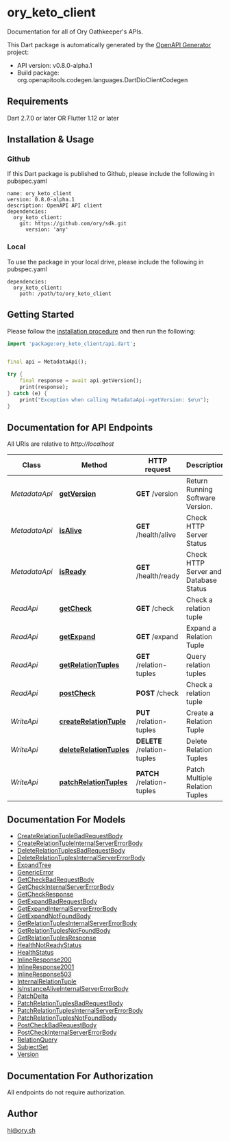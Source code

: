 # ory_keto_client
Documentation for all of Ory Oathkeeper's APIs.


This Dart package is automatically generated by the [OpenAPI Generator](https://openapi-generator.tech) project:

- API version: v0.8.0-alpha.1
- Build package: org.openapitools.codegen.languages.DartDioClientCodegen

## Requirements

Dart 2.7.0 or later OR Flutter 1.12 or later

## Installation & Usage

### Github
If this Dart package is published to Github, please include the following in pubspec.yaml
```
name: ory_keto_client
version: 0.8.0-alpha.1
description: OpenAPI API client
dependencies:
  ory_keto_client:
    git: https://github.com/ory/sdk.git
      version: 'any'
```

### Local
To use the package in your local drive, please include the following in pubspec.yaml
```
dependencies:
  ory_keto_client:
    path: /path/to/ory_keto_client
```

## Getting Started

Please follow the [installation procedure](#installation--usage) and then run the following:

```dart
import 'package:ory_keto_client/api.dart';


final api = MetadataApi();

try {
    final response = await api.getVersion();
    print(response);
} catch (e) {
    print("Exception when calling MetadataApi->getVersion: $e\n");
}

```

## Documentation for API Endpoints

All URIs are relative to *http://localhost*

Class | Method | HTTP request | Description
------------ | ------------- | ------------- | -------------
*MetadataApi* | [**getVersion**](doc/MetadataApi.md#getversion) | **GET** /version | Return Running Software Version.
*MetadataApi* | [**isAlive**](doc/MetadataApi.md#isalive) | **GET** /health/alive | Check HTTP Server Status
*MetadataApi* | [**isReady**](doc/MetadataApi.md#isready) | **GET** /health/ready | Check HTTP Server and Database Status
*ReadApi* | [**getCheck**](doc/ReadApi.md#getcheck) | **GET** /check | Check a relation tuple
*ReadApi* | [**getExpand**](doc/ReadApi.md#getexpand) | **GET** /expand | Expand a Relation Tuple
*ReadApi* | [**getRelationTuples**](doc/ReadApi.md#getrelationtuples) | **GET** /relation-tuples | Query relation tuples
*ReadApi* | [**postCheck**](doc/ReadApi.md#postcheck) | **POST** /check | Check a relation tuple
*WriteApi* | [**createRelationTuple**](doc/WriteApi.md#createrelationtuple) | **PUT** /relation-tuples | Create a Relation Tuple
*WriteApi* | [**deleteRelationTuples**](doc/WriteApi.md#deleterelationtuples) | **DELETE** /relation-tuples | Delete Relation Tuples
*WriteApi* | [**patchRelationTuples**](doc/WriteApi.md#patchrelationtuples) | **PATCH** /relation-tuples | Patch Multiple Relation Tuples


## Documentation For Models

 - [CreateRelationTupleBadRequestBody](doc/CreateRelationTupleBadRequestBody.md)
 - [CreateRelationTupleInternalServerErrorBody](doc/CreateRelationTupleInternalServerErrorBody.md)
 - [DeleteRelationTuplesBadRequestBody](doc/DeleteRelationTuplesBadRequestBody.md)
 - [DeleteRelationTuplesInternalServerErrorBody](doc/DeleteRelationTuplesInternalServerErrorBody.md)
 - [ExpandTree](doc/ExpandTree.md)
 - [GenericError](doc/GenericError.md)
 - [GetCheckBadRequestBody](doc/GetCheckBadRequestBody.md)
 - [GetCheckInternalServerErrorBody](doc/GetCheckInternalServerErrorBody.md)
 - [GetCheckResponse](doc/GetCheckResponse.md)
 - [GetExpandBadRequestBody](doc/GetExpandBadRequestBody.md)
 - [GetExpandInternalServerErrorBody](doc/GetExpandInternalServerErrorBody.md)
 - [GetExpandNotFoundBody](doc/GetExpandNotFoundBody.md)
 - [GetRelationTuplesInternalServerErrorBody](doc/GetRelationTuplesInternalServerErrorBody.md)
 - [GetRelationTuplesNotFoundBody](doc/GetRelationTuplesNotFoundBody.md)
 - [GetRelationTuplesResponse](doc/GetRelationTuplesResponse.md)
 - [HealthNotReadyStatus](doc/HealthNotReadyStatus.md)
 - [HealthStatus](doc/HealthStatus.md)
 - [InlineResponse200](doc/InlineResponse200.md)
 - [InlineResponse2001](doc/InlineResponse2001.md)
 - [InlineResponse503](doc/InlineResponse503.md)
 - [InternalRelationTuple](doc/InternalRelationTuple.md)
 - [IsInstanceAliveInternalServerErrorBody](doc/IsInstanceAliveInternalServerErrorBody.md)
 - [PatchDelta](doc/PatchDelta.md)
 - [PatchRelationTuplesBadRequestBody](doc/PatchRelationTuplesBadRequestBody.md)
 - [PatchRelationTuplesInternalServerErrorBody](doc/PatchRelationTuplesInternalServerErrorBody.md)
 - [PatchRelationTuplesNotFoundBody](doc/PatchRelationTuplesNotFoundBody.md)
 - [PostCheckBadRequestBody](doc/PostCheckBadRequestBody.md)
 - [PostCheckInternalServerErrorBody](doc/PostCheckInternalServerErrorBody.md)
 - [RelationQuery](doc/RelationQuery.md)
 - [SubjectSet](doc/SubjectSet.md)
 - [Version](doc/Version.md)


## Documentation For Authorization

 All endpoints do not require authorization.


## Author

hi@ory.sh


